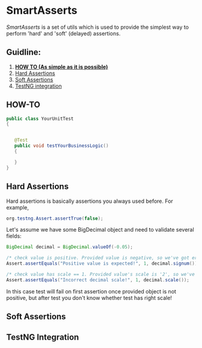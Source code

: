 # SmartAsserts
*SmartAsserts* is a set of utils which is used to provide the simplest way to perform 'hard' and 'soft' (delayed) assertions.

## Guidline:
 1. **[HOW TO (As simple as it is possible)](#how-to)**
 2. [Hard Assertions](#hard-assertions)
 3. [Soft Assertions](#soft-assertions)
 4. [TestNG integration](#testng-integration)


## HOW-TO
```java
public class YourUnitTest
{


   @Test
   public void testYourBusinessLogic()
   {

   }
}
```

## Hard Assertions
Hard assertions is basically assertions you always used before. For example, 

```java
org.testng.Assert.assertTrue(false);
```

Let's assume we have some BigDecimal object and need to validate several fields:

```java
BigDecimal decimal = BigDecimal.valueOf(-0.05);

/* check value is positive. Provided value is negative, so we've got error assertion here */
Assert.assertEquals("Positive value is expected!", 1, decimal.signum());

/* check value has scale == 1. Provided value's scale is '2', so we've got error assertion here */
Assert.assertEquals("Incorrect decimal scale!", 1, decimal.scale());
```

In this case test will fail on first assertion once provided object is not positive, but after test you don't know whether test has right scale!

## Soft Assertions

## TestNG Integration
